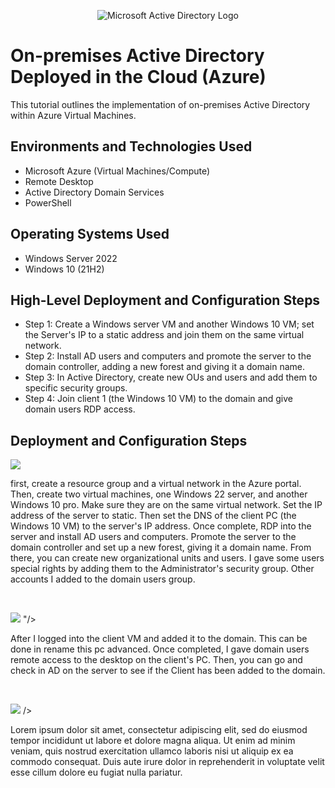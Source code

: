 <p align="center">
<img src="https://i.imgur.com/pU5A58S.png" alt="Microsoft Active Directory Logo"/>
</p>

<h1>On-premises Active Directory Deployed in the Cloud (Azure)</h1>
This tutorial outlines the implementation of on-premises Active Directory within Azure Virtual Machines.<br />


<h2>Environments and Technologies Used</h2>

- Microsoft Azure (Virtual Machines/Compute)
- Remote Desktop
- Active Directory Domain Services
- PowerShell

<h2>Operating Systems Used </h2>

- Windows Server 2022
- Windows 10 (21H2)

<h2>High-Level Deployment and Configuration Steps</h2>

- Step 1: Create a Windows server VM and another Windows 10 VM; set the Server's IP to a static address and join them on the same virtual network.
- Step 2: Install AD users and computers and promote the server to the domain controller, adding a new forest and giving it a domain name. 
- Step 3: In Active Directory, create new OUs and users and add them to specific security groups.
- Step 4: Join client 1 (the Windows 10 VM) to the domain and give domain users RDP access.

<h2>Deployment and Configuration Steps</h2>

<p>
<img src="https://github.com/user-attachments/assets/7722d16b-b0a1-403d-99e9-2c70cd353126"/>

</p>
<p>
first, create a resource group and a virtual network in the Azure portal. Then, create two virtual machines, one Windows 22 server, and another Windows 10 pro. Make sure they are on the same virtual network. Set the IP address of the server to static. Then set the DNS of the client PC (the Windows 10 VM) to the server's IP address. Once complete, RDP into the server and install AD users and computers. Promote the server to the domain controller and set up a new forest, giving it a domain name. From there, you can create new organizational units and users. I gave some users special rights by adding them to the Administrator's security group. Other accounts I added to the domain users group.
</p>
<br />

<p>
<img src="https://github.com/user-attachments/assets/29ac9d24-5878-4ec1-83e4-87bdbd5c3de2"/>
"/>
</p>
<p>
After I logged into the client VM and added it to the domain. This can be done in rename this pc advanced. Once completed, I gave domain users remote access to the desktop on the client's PC. Then, you can go and check in AD on the server to see if the Client has been added to the domain.
</p>
<br />

<p>
<img src="https://github.com/user-attachments/assets/7e97173c-0c63-4b5b-b68c-dc7b9ad0baa8"/>
/>
</p>
<p>
Lorem ipsum dolor sit amet, consectetur adipiscing elit, sed do eiusmod tempor incididunt ut labore et dolore magna aliqua. Ut enim ad minim veniam, quis nostrud exercitation ullamco laboris nisi ut aliquip ex ea commodo consequat. Duis aute irure dolor in reprehenderit in voluptate velit esse cillum dolore eu fugiat nulla pariatur.
</p>
<br />
